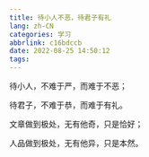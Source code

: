 ```yaml
---
title: 待小人不恶，待君子有礼
lang: zh-CN
categories: 学习
abbrlink: c16bdccb
date: 2022-08-25 14:50:12
tags:
---
```


待小人，不难于严，而难于不恶；

待君子，不难于恭，而难于有礼。

文章做到极处，无有他奇，只是恰好；

人品做到极处，无有他异，只是本然。
